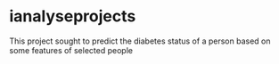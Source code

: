 # ianalyseprojects
This project sought to predict the diabetes status of a person based on some features of selected people

